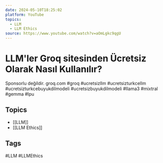 ```yaml
---
date: 2024-05-10T18:25:02
platform: YouTube
topics:
  - LLM
  - LLM Ethics
source: https://www.youtube.com/watch?v=aOmLgkc9qgU
---
```

# LLM'ler Groq sitesinden Ücretsiz Olarak Nasıl Kullanılır?

Sponsorlu değildir. 
groq.com
#groq #ucretsizllm #ucretsizturkcellm #ucretsizturkcebuyukdilmodeli #ucretsizbuyukdilmodeli #llama3 #mixtral #gemma #lpu

## Topics
- [[LLM]]
- [[LLM Ethics]]

## Tags
#LLM #LLMEthics